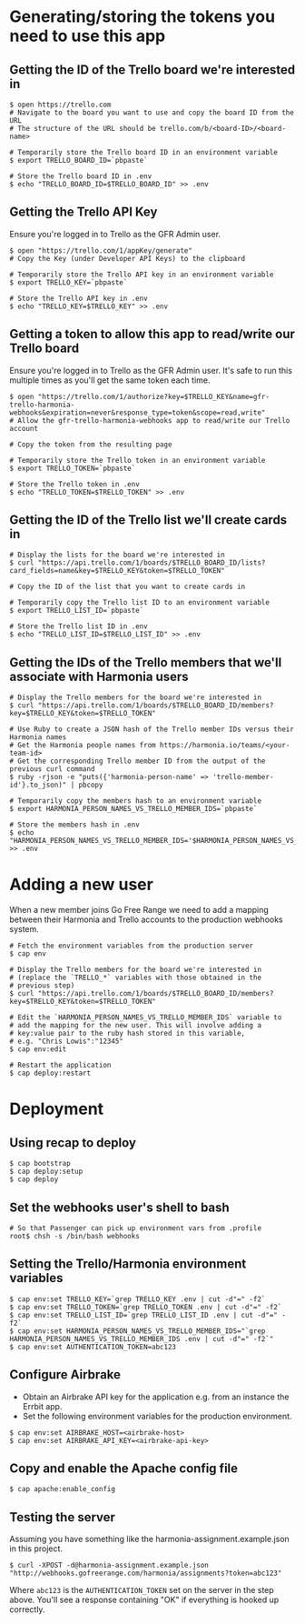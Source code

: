 # Generating/storing the tokens you need to use this app

## Getting the ID of the Trello board we're interested in

```
$ open https://trello.com
# Navigate to the board you want to use and copy the board ID from the URL
# The structure of the URL should be trello.com/b/<board-ID>/<board-name>

# Temporarily store the Trello board ID in an environment variable
$ export TRELLO_BOARD_ID=`pbpaste`

# Store the Trello board ID in .env
$ echo "TRELLO_BOARD_ID=$TRELLO_BOARD_ID" >> .env
```

## Getting the Trello API Key

Ensure you're logged in to Trello as the GFR Admin user.

```
$ open "https://trello.com/1/appKey/generate"
# Copy the Key (under Developer API Keys) to the clipboard

# Temporarily store the Trello API key in an environment variable
$ export TRELLO_KEY=`pbpaste`

# Store the Trello API key in .env
$ echo "TRELLO_KEY=$TRELLO_KEY" >> .env
```

## Getting a token to allow this app to read/write our Trello board

Ensure you're logged in to Trello as the GFR Admin user. It's safe to run this multiple times as you'll get the same token each time.

```
$ open "https://trello.com/1/authorize?key=$TRELLO_KEY&name=gfr-trello-harmonia-webhooks&expiration=never&response_type=token&scope=read,write"
# Allow the gfr-trello-harmonia-webhooks app to read/write our Trello account

# Copy the token from the resulting page

# Temporarily store the Trello token in an environment variable
$ export TRELLO_TOKEN=`pbpaste`

# Store the Trello token in .env
$ echo "TRELLO_TOKEN=$TRELLO_TOKEN" >> .env
```

## Getting the ID of the Trello list we'll create cards in

```
# Display the lists for the board we're interested in
$ curl "https://api.trello.com/1/boards/$TRELLO_BOARD_ID/lists?card_fields=name&key=$TRELLO_KEY&token=$TRELLO_TOKEN"

# Copy the ID of the list that you want to create cards in

# Temporarily copy the Trello list ID to an environment variable
$ export TRELLO_LIST_ID=`pbpaste`

# Store the Trello list ID in .env
$ echo "TRELLO_LIST_ID=$TRELLO_LIST_ID" >> .env
```

## Getting the IDs of the Trello members that we'll associate with Harmonia users

```
# Display the Trello members for the board we're interested in
$ curl "https://api.trello.com/1/boards/$TRELLO_BOARD_ID/members?key=$TRELLO_KEY&token=$TRELLO_TOKEN"

# Use Ruby to create a JSON hash of the Trello member IDs versus their Harmonia names
# Get the Harmonia people names from https://harmonia.io/teams/<your-team-id>
# Get the corresponding Trello member ID from the output of the previous curl command
$ ruby -rjson -e "puts({'harmonia-person-name' => 'trello-member-id'}.to_json)" | pbcopy

# Temporarily copy the members hash to an environment variable
$ export HARMONIA_PERSON_NAMES_VS_TRELLO_MEMBER_IDS=`pbpaste`

# Store the members hash in .env
$ echo "HARMONIA_PERSON_NAMES_VS_TRELLO_MEMBER_IDS='$HARMONIA_PERSON_NAMES_VS_TRELLO_MEMBER_IDS'" >> .env
```

# Adding a new user

When a new member joins Go Free Range we need to add a mapping between
their Harmonia and Trello accounts to the production webhooks system.

```
# Fetch the environment variables from the production server
$ cap env

# Display the Trello members for the board we're interested in
# (replace the `TRELLO_*` variables with those obtained in the
# previous step)
$ curl "https://api.trello.com/1/boards/$TRELLO_BOARD_ID/members?key=$TRELLO_KEY&token=$TRELLO_TOKEN"

# Edit the `HARMONIA_PERSON_NAMES_VS_TRELLO_MEMBER_IDS` variable to
# add the mapping for the new user. This will involve adding a
# key:value pair to the ruby hash stored in this variable,
# e.g. "Chris Lowis":"12345"
$ cap env:edit

# Restart the application
$ cap deploy:restart
```

# Deployment

## Using recap to deploy

    $ cap bootstrap
    $ cap deploy:setup
    $ cap deploy

## Set the webhooks user's shell to bash

    # So that Passenger can pick up environment vars from .profile
    root$ chsh -s /bin/bash webhooks

## Setting the Trello/Harmonia environment variables

    $ cap env:set TRELLO_KEY=`grep TRELLO_KEY .env | cut -d"=" -f2`
    $ cap env:set TRELLO_TOKEN=`grep TRELLO_TOKEN .env | cut -d"=" -f2`
    $ cap env:set TRELLO_LIST_ID=`grep TRELLO_LIST_ID .env | cut -d"=" -f2`
    $ cap env:set HARMONIA_PERSON_NAMES_VS_TRELLO_MEMBER_IDS="`grep HARMONIA_PERSON_NAMES_VS_TRELLO_MEMBER_IDS .env | cut -d"=" -f2`"
    $ cap env:set AUTHENTICATION_TOKEN=abc123

## Configure Airbrake

* Obtain an Airbrake API key for the application e.g. from an instance the Errbit app.
* Set the following environment variables for the production environment.

```
$ cap env:set AIRBRAKE_HOST=<airbrake-host>
$ cap env:set AIRBRAKE_API_KEY=<airbrake-api-key>
```

## Copy and enable the Apache config file

```
$ cap apache:enable_config
```

## Testing the server

Assuming you have something like the harmonia-assignment.example.json in this project.

```
$ curl -XPOST -d@harmonia-assignment.example.json "http://webhooks.gofreerange.com/harmonia/assignments?token=abc123"
```

Where `abc123` is the `AUTHENTICATION_TOKEN` set on the server in the
step above. You'll see a response containing "OK" if everything is
hooked up correctly.
